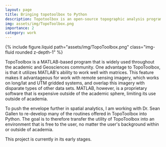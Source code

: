 ```yaml
---
layout: page
title: Bringing topotoolbox to Python
description: Topotoolbox is an open-source topographic analysis program that only works in MATLAB. I am working with Dr. Sean Gallen to re-code programs into Python3.
img: assets/img/TopoToolbox.png
importance: 2
category: work
---
```


<div class="float-center">
    <div class="col">
        {% include figure.liquid path="assets/img/TopoToolbox.png"  class="img-fluid rounded z-depth-1" %}
    </div>
</div>

TopoToolbox is a MATLAB-based program that is widely used throughout the academic and Geosciences community. One advantage to TopoToolbox, is that it utilizes MATLAB's ability to work well with matrices. This feature makes it advantageous for work with remote sensing imagery, which works on long/lat and UTM gridded systems, and overlap this imagery with disparate types of other data sets. MATLAB, however, is a proprietary software that is expensive outside of the academic sphere, limiting its use outside of academia.

To push the envelope further in spatial analytics, I am working with Dr. Sean Gallen to re-develop many of the routines offered in TopoToolbox into Python. The goal is to therefore transfer the utility of TopoToolbox into an environment that is free to the user, no matter the user's background within or outside of academia.

This project is currently in its early stages.
